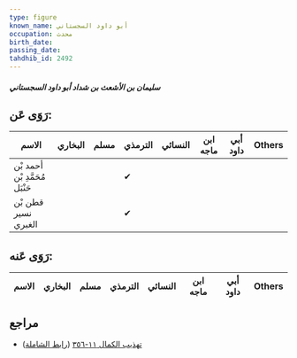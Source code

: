 ```yaml
---
type: figure
known_name: أبو داود السجستاني
occupation: محدث
birth_date:
passing_date:
tahdhib_id: 2492
---
```

##### سليمان بن الأشعث بن شداد أبو داود السجستاني

## رَوَى عَن:
| الاسم                          | البخاري | مسلم | الترمذي | النسائي | ابن ماجه | أبي داود | Others |
| ------------------------------ | ------- | ---- | ------- | ------- | -------- | -------- | ------ |
| أحمد بْن مُحَمَّدِ بْن حَنْبَل |         |      | ✔       |         |          |          |        |
| قطن بْن نسير الغبري            |         |      | ✔       |         |          |          |        |
## رَوَى عَنه:
| الاسم | البخاري | مسلم | الترمذي | النسائي | ابن ماجه | أبي داود | Others |
| ----- | ------- | ---- | ------- | ------- | -------- | -------- | ------ |
## مراجع
- [تهذيب الكمال ١١-٣٥٦](obsidian://open?vault=Tahdhib-al-Kamal&file=Figures/٢٤٩٢-سليمان%20بن%20الأشعث%20بن%20شداد%20أبو%20داود%20السجستاني) ([رابط الشاملة](https://shamela.ws/book/3722/5676))